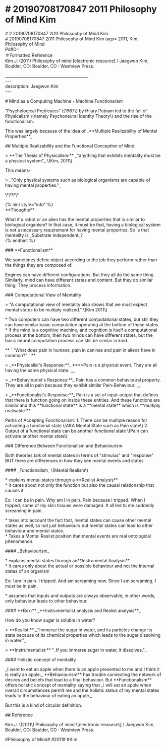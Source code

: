 # \# 20190708170847 2011 Philosophy of Mind Kim

\# \# 20190708170847 2011 Philosophy of Mind Kim\
\# 20190708170847 2011 Philosophy of Mind Kim tags= 2011, Kim, Philosophy of Mind\
PdfID=\
＃Formatted Reference\
Kim J. (2011) Philosophy of mind \[electronic resource\] / Jaegwon Kim, Boulder, CO: Boulder, CO : Westview Press.

\_\_\_\_\_\_\_\_\_\_\_\_\_\_\_\_\_\_\_\_\_\_\_\_\_\_\_\_\_\_\_\_\_\_\_\_\_\_\_\_\_\_\
\-\--\
description: Jaegwon Kim\
\-\--

\# Mind as a Computing Machine - Machine Functionalism

"Psychological Predicates" \\(1967\\) by Hilary Putnam led to the fall of Physicalism \\(namely Psychoneural Identity Theory\\) and the rise of the functionalism.

This was largely because of the idea of \_\*\*Multiple Realizability of Mental Properties\*\*\_

\#\# Multiple Realizability and the Functional Conception of Mind

\> \*\*The Thesis of Physicalism:\*\* \_"anything that exhibits mentality must be a physical system"\_ \\(Kim, 2011\\)

This means-

\> \_"Only physical systems such as biological organisms are capable of having mental properties."\_

\\\*\\\*\\\*\\\*

{% hint style=\"info\" %}\
\*\*Thoughts\*\*

What if a robot or an alien has the mental properties that is similar to biological organism? In that case, it must be that, having a biological system is not a necessary requirement for having mental properties. So is that mentality is \_Substrate Independent\_?\
{% endhint %}

\#\#\# \*\*Functionalism\*\*

We sometimes define object according to the job they perform rather than the things they are composed of.

Engines can have different configurations. But they all do the same thing. Similarly, mind can have different states and content. But they do similar thing. They process information.

\#\#\# Computational View of Mentality

\> "A computational view of mentality also shows that we must expect mental states to be multiply realized." \\(Kim 2011\\)

\* Two computers can have two different computational states, but still they can have similar basic computation operating at the bottom of these states.\
\* If the mind is a cognitive machine, and cognition is itself a computational process at the bottom, then two minds can have different states, but the basic neural computation process can still be similar in kind.

\*\* \` \"What does pain in humans, pain in canines and pain in aliens have in common?\" \` \*\*

\> \_\*\*Physicalist's Response:\*\*\_ \*\*\*\*Pain is a physical event. They are all having the same physical state. \_\_

\> \_\*\*Behaviourist's Response:\*\*\_ Pain has a common behavioural property. They are all in pain because they exhibit similar Pain-Behaviour. \_\_

\> \_\*\*Functionalist's Response:\*\*\_ Pain is a set of input-output that defines that there is function going on inside these entities. And these functions are similar and this \*\*functional state\*\* is a \*\*mental state\*\* which is \*\*multiply realisable.\*\*

Perks of Accepting Functionalism: 1. There can be multiple reason for activating a functional state \\(AKA Mental State such as Pain state\\) 2. Output of a functional state can be another functional state \\(Pain can activate another mental state\\)

\#\#\# Difference Between Functionalism and Behaviourism

Both theories talk of mental states in terms of "stimulus" and "response" BUT there are differences in how they see mental events and states

\#\#\#\# \_Functionalism\_ \\(Mental Realism\\)

\* explains mental states through a \*\*Realist Analysis\*\*\
\* It cares about not only the function but also the causal relationship that causes it

Ex: I can be in pain. Why am I in pain. Pain because I tripped. When I tripped, some of my skin tissues were damaged. It all led to me suddenly screaming in pain.

\* takes into account the fact that, mental states can cause other mental states as well, so not just behaviours but mental states can lead to other behaviour and mental states.\
\* Takes a Mental Realist position that mental events are real ontological phenomenon.

\#\#\#\# \_Behaviourism\_

\* explains mental states through an\*\*Instrumental Analysis\*\*\
\* It cares only about the actual or possible behaviour and not the internal states of an organism

Ex: I am in pain. I tripped. And am screaming now. Since I am screaming, I must be in pain.

\* assumes that inputs and outputs are always observable, in other words, only behaviour leads to other behaviour.

\#\#\#\# \*\*Box:\*\* \_\*\*Instrumentalist analysis and Realist analysis\*\*\_

How do you know sugar is soluble in water?

\> \*\*Realist:\*\* \_\"Immerse the sugar in water, and its particles change its state because of its chemical properties which leads to the sugar dissolving in water.\"\_

\> \*\*Instrumentalist:\*\* \"\_If you immerse sugar in water, it dissolves.\"\_

\#\#\#\# Holistic concept of mentality

\_I want to eat an apple when there is an apple presented to me and I think it is really an apple.\_ \*\*Behaviourism\*\* has trouble connecting the network of desires and beliefs that lead to a final behaviour. But \*\*Functionalism\*\* offers holistic concept of mentality saying that \_I will eat an apple when overall circumstances permit me and the holistic status of my mental states leads to the behaviour of eating an apple.\_

But this is a kind of circular definition.

\#\# Reference

Kim J. \\(2011\\) Philosophy of mind \\\[electronic resource\\\] / Jaegwon Kim, Boulder, CO: Boulder, CO : Westview Press.

\#Philosophy of Mind\# \#2011\# \#Kim
